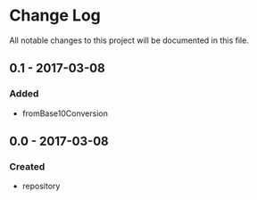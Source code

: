 # Change Log
All notable changes to this project will be documented in this file.

## 0.1 - 2017-03-08

### Added
- fromBase10Conversion

## 0.0 - 2017-03-08

### Created
- repository
